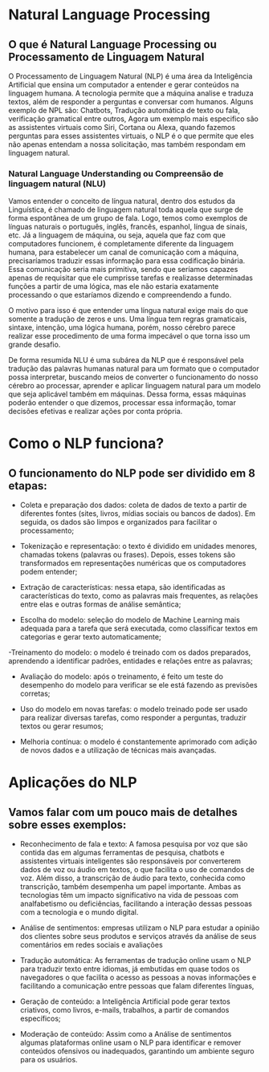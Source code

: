 #  Natural Language Processing
##  O que é  Natural Language Processing ou Processamento de Linguagem Natural

O Processamento de Linguagem Natural (NLP) é uma área da Inteligência Artificial que ensina um computador a entender e gerar conteúdos na linguagem humana. A tecnologia permite que a máquina analise e traduza textos, além de responder a perguntas e conversar com humanos.
Alguns exemplo de NPL são: Chatbots, Tradução automática de texto ou fala, verificação gramatical entre outros, Agora um exemplo mais especifico são as assistentes virtuais como Siri, Cortana ou Alexa, quando fazemos perguntas para esses assistentes virtuais, o NLP é o que permite que eles não apenas entendam a  nossa solicitação, mas também respondam em linguagem natural.


### Natural Language Understanding ou Compreensão de linguagem natural (NLU)

Vamos entender o conceito de língua natural, dentro dos estudos da Linguística, é chamado de linguagem natural toda aquela que surge de forma espontânea de um grupo de fala. Logo, temos como exemplos de línguas naturais o português, inglês, francês, espanhol, língua de sinais, etc. Já 
a linguagem de máquina, ou seja, aquela que faz com que computadores funcionem, é completamente diferente da linguagem humana, para estabelecer um canal de comunicação com a máquina, precisaríamos traduzir essas informação para essa codificação binária. Essa comunicação seria mais primitiva, sendo que seríamos capazes apenas de requisitar que ele cumprisse tarefas e realizasse determinadas funções a partir de uma lógica, mas ele não estaria exatamente processando o que estaríamos dizendo e compreendendo a fundo.

O motivo para isso é que entender uma língua natural exige mais do que somente a tradução de zeros e uns. Uma língua tem regras gramaticais, sintaxe, intenção, uma lógica humana, porém, nosso cérebro parece realizar esse procedimento de uma forma impecável o que torna isso um grande desafio.

De forma resumida NLU é uma subárea da NLP que é  responsável pela tradução das palavras humanas natural para um formato que o computador possa interpretar, buscando meios de converter o funcionamento do nosso cérebro ao processar, aprender e aplicar linguagem natural para um modelo que seja aplicável também em máquinas. Dessa forma, essas máquinas poderão entender o que dizemos, processar essa informação, tomar decisões efetivas e realizar ações por conta própria.

# Como o NLP funciona?
## O funcionamento do NLP pode ser dividido em 8 etapas:

- Coleta e preparação dos dados: coleta de dados de texto a partir de diferentes fontes (sites, livros, mídias sociais ou bancos de dados). Em seguida, os dados são limpos e organizados para facilitar o processamento;

- Tokenização e representação: o texto é dividido em unidades menores, chamadas tokens (palavras ou frases). Depois, esses tokens são transformados em representações numéricas que os computadores podem entender;

- Extração de características: nessa etapa, são identificadas as características do texto, como as palavras mais frequentes, as relações entre elas e outras formas de análise semântica;

- Escolha do modelo: seleção do modelo de Machine Learning mais adequada para a tarefa que será executada, como classificar textos em categorias e gerar texto automaticamente;

-Treinamento do modelo: o modelo é treinado com os dados preparados, aprendendo a identificar padrões, entidades e relações entre as palavras;

- Avaliação do modelo: após o treinamento, é feito um teste do desempenho do modelo para verificar se ele está fazendo as previsões corretas;

- Uso do modelo em novas tarefas: o modelo treinado pode ser usado para realizar diversas tarefas, como responder a perguntas, traduzir textos ou gerar resumos;

- Melhoria contínua: o modelo é constantemente aprimorado com adição de novos dados e a utilização de técnicas mais avançadas.

# Aplicações do NLP

## Vamos falar com um pouco mais de detalhes sobre esses exemplos:

- Reconhecimento de fala e texto: A famosa pesquisa por voz que são contida das em algumas ferramentas de pesquisa, chatbots e assistentes virtuais inteligentes são responsáveis por converterem dados de voz ou áudio em textos, o que facilita o uso de comandos de voz. Além disso, a transcrição de áudio para texto, conhecida como transcrição, também desempenha um papel importante. Ambas as tecnologias têm um impacto significativo na vida de pessoas com analfabetismo ou deficiências, facilitando a interação dessas pessoas com a tecnologia e o mundo digital.

- Análise de sentimentos: empresas utilizam o NLP para estudar a opinião dos clientes sobre seus produtos e serviços através da análise de seus comentários em redes sociais e avaliações

- Tradução automática: As ferramentas de tradução online usam o NLP para traduzir texto entre idiomas, já embutidas em quase todos os navegadores o que facilita o acesso as pessoas a novas informações e facilitando a comunicação entre pessoas que falam diferentes línguas, 

- Geração de conteúdo: a Inteligência Artificial pode gerar textos criativos, como livros, e-mails, trabalhos, a partir de comandos específicos;

- Moderação de conteúdo: Assim como a Análise de sentimentos algumas plataformas online usam o NLP para identificar e remover conteúdos ofensivos ou inadequados, garantindo um ambiente seguro para os usuários.

